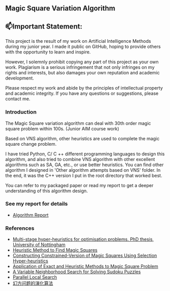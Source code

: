 ## Magic Square Variation Algorithm

## 📫Important Statement:

This project is the result of my work on Artificial Intelligence Methods during my junior year. I made it public on GitHub, hoping to provide others with the opportunity to learn and inspire.

However, I solemnly prohibit copying any part of this project as your own work. Plagiarism is a serious infringement that not only infringes on my rights and interests, but also damages your own reputation and academic development.

Please respect my work and abide by the principles of intellectual property and academic integrity. If you have any questions or suggestions, please contact me.


### Introduction
The Magic Square variation algorithm can deal with 30th order magic square problem within 100s. (Junior AIM course work)

Based on VNS algorithm, other heuristics are used to complete the magic square change problem.

I have tried Python, C/ C ++ different programming languages to design this algorithm, and also tried to combine VNS algorithm with other excellent algorithms such as SA, GA, etc., or use better heuristics. You can find other algorithm I designed in 'Other algorithm attempts based on VNS' folder. In the end, it was the C++ version I put in the root directory that worked best.

You can refer to my packaged paper or read my report to get a deeper understanding of this algorithm design.

### See my report for details
- [Algorithm Report](Algorithm_Report.pdf)

### References
- [Multi-stage hyper-heuristics for optimisation problems. PhD thesis, University of Nottingham](References/Multi_stage_hyper_heuristics_for_optimisation_problems.pdf)
- [Heuristic Method to Find Magic Squares](References/Heuristic_Method_to_Find_Magic_Squares.pdf)
- [Constructing Constrained-Version of Magic Squares Using Selection Hyper-heuristics](References/Constructing_Constrained_Version_of_Magic_Squares_Using_Selection_Hyper_heuristics.pdf)
- [Application of Exact and Heuristic Methods to Magic Square Problem](References/Application_of_Exact_and_Heuristic_Methods_to_Magic_Square_Problem.pdf)
- [A Variable Neighborhood Search for Solving Sudoku Puzzles](References/A_Variable_Neighborhood_Search_for_Solving_Sudoku_Puzzles.pdf)
- [Parallel Local Search](References/Parallel_Local_Search.pdf)
- [幻方问题的演化算法](References/幻方问题的演化算法_谢涛.pdf)

